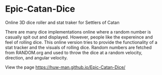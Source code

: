 # Epic-Catan-Dice
Online 3D dice roller and stat traker for Settlers of Catan

There are many dice implementations online where a random number is casually spit out and displayed. However, people like the expereince and feel of rolling dice. This online version tries to provide the functionality of a stat tracker and the visuals of rolling dice. 
Random numbers are fetched from RANDOM.org and used to throw the dice at a random velocity, direction, and angular velocity.

View the page https://huw-man.github.io/Epic-Catan-Dice/
